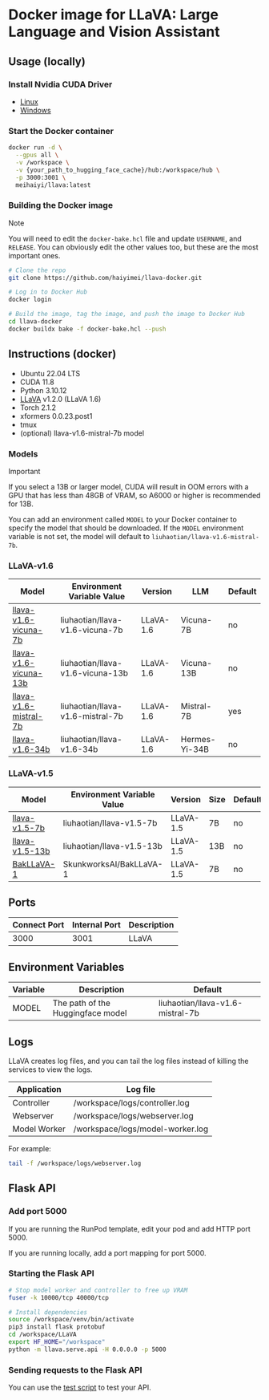 # Docker image for LLaVA: Large Language and Vision Assistant

## Usage (locally)

### Install Nvidia CUDA Driver

- [Linux](https://docs.nvidia.com/cuda/cuda-installation-guide-linux/index.html)
- [Windows](https://docs.nvidia.com/cuda/cuda-installation-guide-microsoft-windows/index.html)

### Start the Docker container

```bash
docker run -d \
  --gpus all \
  -v /workspace \
  -v {your_path_to_hugging_face_cache}/hub:/workspace/hub \
  -p 3000:3001 \
  meihaiyi/llava:latest
```

### Building the Docker image

> [!NOTE]
> You will need to edit the `docker-bake.hcl` file and update `USERNAME`,
> and `RELEASE`.  You can obviously edit the other values too, but these
> are the most important ones.

```bash
# Clone the repo
git clone https://github.com/haiyimei/llava-docker.git

# Log in to Docker Hub
docker login

# Build the image, tag the image, and push the image to Docker Hub
cd llava-docker
docker buildx bake -f docker-bake.hcl --push
```

## Instructions (docker)

* Ubuntu 22.04 LTS
* CUDA 11.8
* Python 3.10.12
* [LLaVA](https://github.com/haotian-liu/llava) v1.2.0 (LLaVA 1.6)
* Torch 2.1.2
* xformers 0.0.23.post1
* tmux
* (optional) llava-v1.6-mistral-7b model

### Models

> [!IMPORTANT]
> If you select a 13B or larger model, CUDA will result in OOM errors
> with a GPU that has less than 48GB of VRAM, so A6000 or higher is
> recommended for 13B.

You can add an environment called `MODEL` to your Docker container to
specify the model that should be downloaded.  If the `MODEL` environment
variable is not set, the model will default to `liuhaotian/llava-v1.6-mistral-7b`.

### LLaVA-v1.6

| Model                                                                            | Environment Variable Value       | Version    | LLM           | Default |
|----------------------------------------------------------------------------------|----------------------------------|------------|---------------|---------|
| [llava-v1.6-vicuna-7b](https://huggingface.co/liuhaotian/llava-v1.6-vicuna-7b)   | liuhaotian/llava-v1.6-vicuna-7b  | LLaVA-1.6  | Vicuna-7B     | no      |
| [llava-v1.6-vicuna-13b](https://huggingface.co/liuhaotian/llava-v1.6-vicuna-13b) | liuhaotian/llava-v1.6-vicuna-13b | LLaVA-1.6  | Vicuna-13B    | no      |
| [llava-v1.6-mistral-7b](https://huggingface.co/liuhaotian/llava-v1.6-mistral-7b) | liuhaotian/llava-v1.6-mistral-7b | LLaVA-1.6  | Mistral-7B    | yes     |
| [llava-v1.6-34b](https://huggingface.co/liuhaotian/llava-v1.6-34b)               | liuhaotian/llava-v1.6-34b        | LLaVA-1.6  | Hermes-Yi-34B | no      |

### LLaVA-v1.5

| Model                                                              | Environment Variable Value | Version   | Size | Default |
|--------------------------------------------------------------------|----------------------------|-----------|------|---------|
| [llava-v1.5-7b](https://huggingface.co/liuhaotian/llava-v1.5-7b)   | liuhaotian/llava-v1.5-7b   | LLaVA-1.5 | 7B   | no      |
| [llava-v1.5-13b](https://huggingface.co/liuhaotian/llava-v1.5-13b) | liuhaotian/llava-v1.5-13b  | LLaVA-1.5 | 13B  | no      |
| [BakLLaVA-1](https://huggingface.co/SkunkworksAI/BakLLaVA-1)       | SkunkworksAI/BakLLaVA-1    | LLaVA-1.5 | 7B   | no      |

## Ports

| Connect Port | Internal Port | Description          |
|--------------|---------------|----------------------|
| 3000         | 3001          | LLaVA                |

## Environment Variables

| Variable             | Description                                  | Default                          |
|----------------------|----------------------------------------------|----------------------------------|
| MODEL                | The path of the Huggingface model            | liuhaotian/llava-v1.6-mistral-7b |

## Logs

LLaVA creates log files, and you can tail the log files
instead of killing the services to view the logs.

| Application   | Log file                         |
|---------------|----------------------------------|
| Controller    | /workspace/logs/controller.log   |
| Webserver     | /workspace/logs/webserver.log    |
| Model Worker  | /workspace/logs/model-worker.log |

For example:

```bash
tail -f /workspace/logs/webserver.log
```

## Flask API

### Add port 5000

If you are running the RunPod template, edit your pod and add HTTP port 5000.

If you are running locally, add a port mapping for port 5000.

### Starting the Flask API

```bash
# Stop model worker and controller to free up VRAM
fuser -k 10000/tcp 40000/tcp

# Install dependencies
source /workspace/venv/bin/activate
pip3 install flask protobuf
cd /workspace/LLaVA
export HF_HOME="/workspace"
python -m llava.serve.api -H 0.0.0.0 -p 5000
```

### Sending requests to the Flask API

You can use the [test script](
https://github.com/ashleykleynhans/LLaVA/blob/main/llava/serve/test_api.py)
to test your API.
